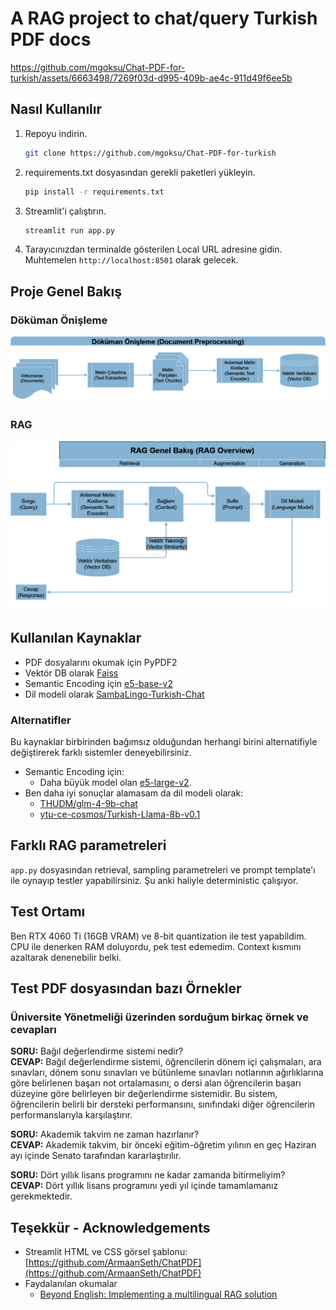 # A RAG project to chat/query Turkish PDF docs 

https://github.com/mgoksu/Chat-PDF-for-turkish/assets/6663498/7269f03d-d995-409b-ae4c-911d49f6ee5b

## Nasıl Kullanılır

1. Repoyu indirin.
   ```bash
   git clone https://github.com/mgoksu/Chat-PDF-for-turkish
   ```

2. requirements.txt dosyasından gerekli paketleri yükleyin.
   ```bash
   pip install -r requirements.txt
   ```

3. Streamlit'i çalıştırın.
   ```bash
   streamlit run app.py
   ```

4. Tarayıcınızdan terminalde gösterilen Local URL adresine gidin. Muhtemelen `http://localhost:8501` olarak gelecek.

## Proje Genel Bakış
### Döküman Önişleme
![image](./rag-pdf-tr-workflow-Preproc.png)
### RAG
![image](./rag-pdf-tr-workflow-Overview.png)

## Kullanılan Kaynaklar
- PDF dosyalarını okumak için PyPDF2
- Vektör DB olarak [Faiss](https://github.com/facebookresearch/faiss)
- Semantic Encoding için [e5-base-v2](https://huggingface.co/intfloat/e5-base-v2)
- Dil modeli olarak [SambaLingo-Turkish-Chat](https://huggingface.co/sambanovasystems/SambaLingo-Turkish-Chat)

### Alternatifler
Bu kaynaklar birbirinden bağımsız olduğundan herhangi birini alternatifiyle değiştirerek farklı sistemler deneyebilirsiniz. 
- Semantic Encoding için: 
  - Daha büyük model olan [e5-large-v2](https://huggingface.co/intfloat/e5-large-v2).
- Ben daha iyi sonuçlar alamasam da dil modeli olarak:
  - [THUDM/glm-4-9b-chat](https://huggingface.co/THUDM/glm-4-9b-chat)
  - [ytu-ce-cosmos/Turkish-Llama-8b-v0.1](https://huggingface.co/ytu-ce-cosmos/Turkish-Llama-8b-v0.1)

## Farklı RAG parametreleri
`app.py` dosyasından retrieval, sampling parametreleri ve prompt template'ı ile oynayıp testler yapabilirsiniz. Şu anki haliyle deterministic çalışıyor.

## Test Ortamı
Ben RTX 4060 Ti (16GB VRAM) ve 8-bit quantization ile test yapabildim. CPU ile denerken RAM doluyordu, pek test edemedim. Context kısmını azaltarak denenebilir belki.

## Test PDF dosyasından bazı Örnekler 
### Üniversite Yönetmeliği üzerinden sorduğum birkaç örnek ve cevapları
**SORU:**  Bağıl değerlendirme sistemi nedir? <br/>
**CEVAP:** Bağıl değerlendirme sistemi, öğrencilerin dönem içi çalışmaları, ara sınavları, dönem sonu sınavları ve bütünleme sınavları notlarının ağırlıklarına göre belirlenen başarı not ortalamasını, o dersi alan öğrencilerin başarı düzeyine göre belirleyen bir değerlendirme sistemidir. Bu sistem, öğrencilerin belirli bir dersteki performansını, sınıfındaki diğer öğrencilerin performanslarıyla karşılaştırır.

**SORU:**  Akademik takvim ne zaman hazırlanır? <br/>
**CEVAP:** Akademik takvim, bir önceki eğitim-öğretim yılının en geç Haziran ayı içinde Senato tarafından kararlaştırılır.

**SORU:**  Dört yıllık lisans programını ne kadar zamanda bitirmeliyim? <br/>
**CEVAP:** Dört yıllık lisans programını yedi yıl içinde tamamlamanız gerekmektedir.

## Teşekkür - Acknowledgements
- Streamlit HTML ve CSS görsel şablonu: [https://github.com/ArmaanSeth/ChatPDF](https://github.com/ArmaanSeth/ChatPDF)
- Faydalanılan okumalar
  - [Beyond English: Implementing a multilingual RAG solution](https://towardsdatascience.com/beyond-english-implementing-a-multilingual-rag-solution-12ccba0428b6)

